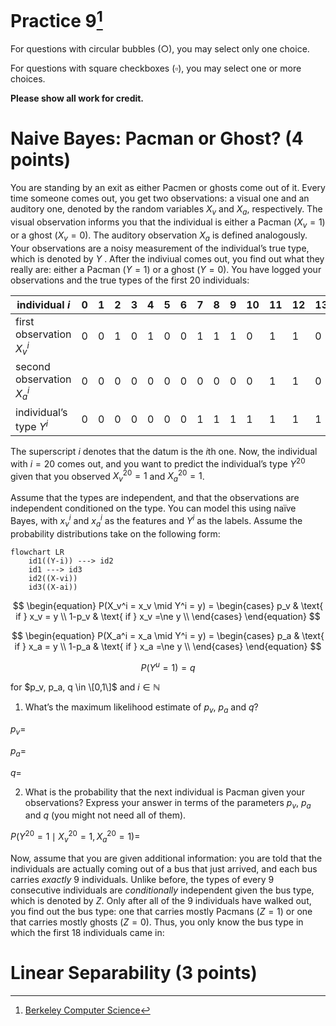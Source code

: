 # Practice 9[^1]

For questions with circular bubbles ($\bigcirc$), you may select only one choice.

For questions with square checkboxes ($\square$), you may select one or more choices.

**Please show all work for credit.**

# Naive Bayes: Pacman or Ghost? (4 points)

You are standing by an exit as either Pacmen or ghosts come out of it. Every time someone comes out, you get two observations: a visual one and an auditory one, denoted by the random variables $X_v$ and $X_a$, respectively. The visual observation informs you that the individual is either a Pacman ($X_v=1$) or a ghost ($X_v=0$). The auditory observation $X_a$ is defined analogously. Your observations are a noisy measurement of the individual’s true type, which is denoted by $Y$ . After the indiviual comes out, you find out what they really are: either a Pacman ($Y=1$) or a ghost ($Y=0$). You have logged your observations and the true types of the first 20 individuals:


| individual $i$             | 0 | 1 | 2 | 3 | 4 | 5 | 6 | 7 | 8 | 9 | 10 | 11 | 12 | 13 | 14 | 15 | 16 | 17 | 18 | 19 |
| -------------------------- | - | - | - | - | - | - | - | - | - | - | -- | -- | -- | -- | -- | -- | -- | -- | -- | -- |
| first observation $X_v^i$  | 0 | 0 | 1 | 0 | 1 | 0 | 0 | 1 | 1 | 1 | 0  | 1  | 1  | 0  | 1  | 1  | 1  | 0  | 0  | 0  |
| second observation $X_a^i$ | 0 | 0 | 0 | 0 | 0 | 0 | 0 | 0 | 0 | 0 | 0  | 1  | 1  | 0  | 0  | 0  | 0  | 0  | 0  | 0  |
| individual’s type $Y^i$    | 0 | 0 | 0 | 0 | 0 | 0 | 0 | 1 | 1 | 1 | 1  | 1  | 1  | 1  | 1  | 1  | 1  | 0  | 0  | 0  |

The superscript $i$ denotes that the datum is the $i$th one. Now, the individual with $i=20$ comes out, and you want to predict
the individual’s type $Y^{20}$ given that you observed $X_v^{20} = 1$ and $X_a^{20} = 1$.

Assume that the types are independent, and that the observations are independent conditioned on the type. You can model this using naïve Bayes, with $x_v^i$ and $x_a^i$ as the features and $Y^i$ as the labels. Assume the probability distributions take
on the following form:

```mermaid
flowchart LR
    id1((Y-i)) ---> id2
    id1 ---> id3
    id2((X-vi))
    id3((X-ai))
```

$$
\begin{equation}
  P(X_v^i = x_v \mid Y^i = y) = 
    \begin{cases}
      p_v & \text{ if } x_v = y \\
      1-p_v & \text{ if } x_v =\ne y \\
    \end{cases}       
\end{equation}
$$

$$
\begin{equation}
  P(X_a^i = x_a \mid Y^i = y) = 
    \begin{cases}
      p_a & \text{ if } x_a = y \\
      1-p_a & \text{ if } x_a =\ne y \\
    \end{cases}       
\end{equation}
$$

$$
P(Y^u = 1) = q
$$

for $p_v, p_a, q \in \[0,1\]$ and $i \in \mathbb{N}$

1. What’s the maximum likelihood estimate of $p_v$, $p_a$ and $q$?

$p_v=$ `                                   `

$p_a=$ `                                   `

$q=$ `                                   `

2. What is the probability that the next individual is Pacman given your observations? Express your answer in terms of the parameters $p_v$, $p_a$ and $q$ (you might not need all of them).

$P(Y^{20} = 1 \mid X_v^{20} = 1, X_a^{20} = 1)=$ `                                            `

Now, assume that you are given additional information: you are told that the individuals are actually coming out of a bus that just arrived, and each bus carries *exactly* 9 individuals. Unlike before, the types of every 9 consecutive individuals are *conditionally* independent given the bus type, which is denoted by $Z$. Only after all of the 9 individuals have walked out, you find out the bus type: one that carries mostly Pacmans ($Z=1$) or one that carries mostly ghosts ($Z=0$). Thus, you only know the bus type in which the first 18 individuals came in:

# Linear Separability (3 points)

[^1]: [Berkeley Computer Science](http://ai.berkeley.edu)
